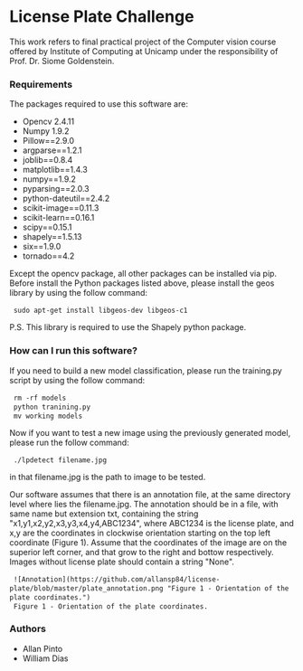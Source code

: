 # License Plate Challenge #

This work refers to final practical project of the Computer vision course offered by Institute of Computing at Unicamp under the responsibility of Prof. Dr. Siome Goldenstein.

### Requirements ###

The packages required to use this software are:

* Opencv 2.4.11
* Numpy 1.9.2
* Pillow==2.9.0
* argparse==1.2.1
* joblib==0.8.4
* matplotlib==1.4.3
* numpy==1.9.2
* pyparsing==2.0.3
* python-dateutil==2.4.2
* scikit-image==0.11.3
* scikit-learn==0.16.1
* scipy==0.15.1
* shapely==1.5.13
* six==1.9.0
* tornado==4.2

Except the opencv package, all other packages can be installed via pip. Before install the Python packages listed above, please install the geos library by using the follow command:

     sudo apt-get install libgeos-dev libgeos-c1

P.S. This library is required to use the Shapely python package.

### How can I run this software? ###

If you need to build a new model classification, please run the training.py script by using the follow command:

     rm -rf models
     python tranining.py
     mv working models

Now if you want to test a new image using the previously generated model, please run the follow command:

     ./lpdetect filename.jpg

in that filename.jpg is the path to image to be tested.

Our software assumes that there is an annotation file, at the same directory level where lies the filename.jpg. The annotation should be in a file, with same name but extension txt, containing the string "x1,y1,x2,y2,x3,y3,x4,y4,ABC1234", where ABC1234 is the license plate, and x,y are the coordinates in clockwise orientation starting on the top left coordinate (Figure 1).  Assume that the coordinates of the image are on the superior left corner, and that grow to the right and bottow respectively. Images without license plate should contain a string "None".

     ![Annotation](https://github.com/allansp84/license-plate/blob/master/plate_annotation.png "Figure 1 - Orientation of the plate coordinates.")
     Figure 1 - Orientation of the plate coordinates.

### Authors ###

* Allan Pinto
* William Dias
